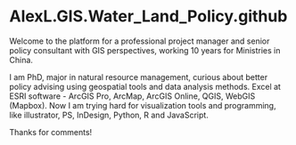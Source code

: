 # AlexL.GIS.Water_Land_Policy.github

Welcome to the platform for a professional project manager and senior policy consultant with GIS perspectives, working 10 years for Ministries in China.

I am PhD, major in natural resource management, curious about better policy advising using geospatial tools and data analysis methods.
Excel at ESRI software - ArcGIS Pro, ArcMap, ArcGIS Online, QGIS, WebGIS (Mapbox).
Now I am trying hard for visualization tools and programming, like illustrator, PS, InDesign, Python, R and JavaScript.

Thanks for comments!
